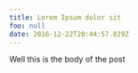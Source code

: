 ```yaml
---
title: Lorem Ipsum dolor sit
foo: null
date: 2016-12-22T20:44:57.829Z
---
```


Well this is the body of the post